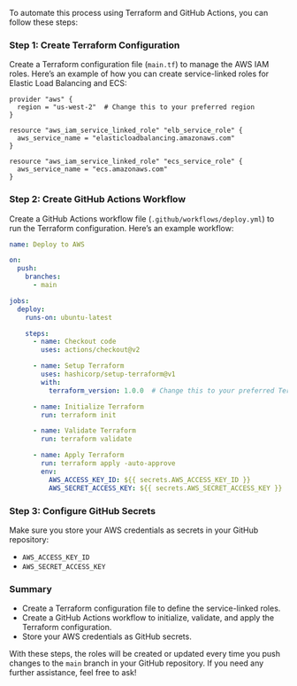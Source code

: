 To automate this process using Terraform and GitHub Actions, you can follow these steps:

### Step 1: Create Terraform Configuration

Create a Terraform configuration file (`main.tf`) to manage the AWS IAM roles. Here’s an example of how you can create service-linked roles for Elastic Load Balancing and ECS:

```hcl
provider "aws" {
  region = "us-west-2"  # Change this to your preferred region
}

resource "aws_iam_service_linked_role" "elb_service_role" {
  aws_service_name = "elasticloadbalancing.amazonaws.com"
}

resource "aws_iam_service_linked_role" "ecs_service_role" {
  aws_service_name = "ecs.amazonaws.com"
}
```

### Step 2: Create GitHub Actions Workflow

Create a GitHub Actions workflow file (`.github/workflows/deploy.yml`) to run the Terraform configuration. Here’s an example workflow:

```yaml
name: Deploy to AWS

on:
  push:
    branches:
      - main

jobs:
  deploy:
    runs-on: ubuntu-latest

    steps:
      - name: Checkout code
        uses: actions/checkout@v2

      - name: Setup Terraform
        uses: hashicorp/setup-terraform@v1
        with:
          terraform_version: 1.0.0  # Change this to your preferred Terraform version

      - name: Initialize Terraform
        run: terraform init

      - name: Validate Terraform
        run: terraform validate

      - name: Apply Terraform
        run: terraform apply -auto-approve
        env:
          AWS_ACCESS_KEY_ID: ${{ secrets.AWS_ACCESS_KEY_ID }}
          AWS_SECRET_ACCESS_KEY: ${{ secrets.AWS_SECRET_ACCESS_KEY }}
```

### Step 3: Configure GitHub Secrets

Make sure you store your AWS credentials as secrets in your GitHub repository:

- `AWS_ACCESS_KEY_ID`
- `AWS_SECRET_ACCESS_KEY`

### Summary

- Create a Terraform configuration file to define the service-linked roles.
- Create a GitHub Actions workflow to initialize, validate, and apply the Terraform configuration.
- Store your AWS credentials as GitHub secrets.

With these steps, the roles will be created or updated every time you push changes to the `main` branch in your GitHub repository. If you need any further assistance, feel free to ask!